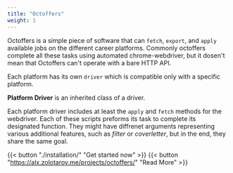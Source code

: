 ```yaml
---
title: "Octoffers"
weight: 1
---
```


Octoffers is a simple piece of software that can `fetch`, `export`, and `apply` available jobs on the different career
platforms. Commonly octoffers complete all these tasks using automated chrome-webdriver, but it dosen't mean that
Octoffers can't operate with a bare HTTP API. 

Each platform has its own `driver` which is compatible only with a
specific platform.

**Platform Driver** is an inherited class of a driver. 

Each platform driver includes at least the `apply` and `fetch` methods for the webdriver.
Each of these scripts preforms its task to complete its designated function. They might have diffrenet arguments representing various
additional features, such as *filter* or *coverletter*, but in the end, they share the same goal.

{{< button "./installation/" "Get started now" >}}
{{< button "https://alx.zolotarov.me/projects/octoffers/" "Read More" >}}
